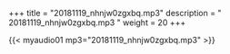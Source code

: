 +++
title = "20181119_nhnjw0zgxbq.mp3"
description = " 20181119_nhnjw0zgxbq.mp3 "
weight = 20
+++

{{< myaudio01 mp3="20181119_nhnjw0zgxbq.mp3" >}}

